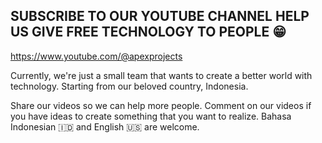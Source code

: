## SUBSCRIBE TO OUR YOUTUBE CHANNEL HELP US GIVE FREE TECHNOLOGY TO PEOPLE 😁

https://www.youtube.com/@apexprojects

Currently, we're just a small team that wants to create a better world with technology.
Starting from our beloved country, Indonesia.

Share our videos so we can help more people.
Comment on our videos if you have ideas to create something that you want to realize.
Bahasa Indonesian 🇮🇩 and English 🇺🇸 are welcome.
